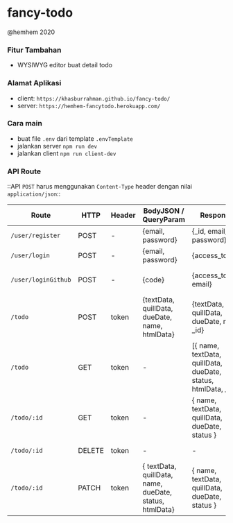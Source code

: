# fancy-todo
@hemhem 2020

### Fitur Tambahan
- WYSIWYG editor buat detail todo

### Alamat Aplikasi
- client: `https://khasburrahman.github.io/fancy-todo/`
- server: `https://hemhem-fancytodo.herokuapp.com/`

### Cara main
- buat file `.env` dari template `.envTemplate`
- jalankan server `npm run dev`
- jalankan client `npm run client-dev`

### API Route

::API `POST` harus menggunakan `Content-Type` header dengan nilai `application/json`::

Route | HTTP | Header | BodyJSON / QueryParam | Response | Description
-- | -- | -- | -- | -- | --
`/user/register` | POST | - | {email, password} | {_id, email, password} | register a user
`/user/login` | POST | - | {email, password} | {access_token} | login: get token
`/user/loginGithub` | POST | - | {code} | {access_token, email} | login: get token pake github
`/todo` | POST | token | {textData, quillData, dueDate, name, htmlData} | {textData, quillData, dueDate, name _id} | create a new todo
`/todo` | GET | token | - | [{ name, textData, quillData, dueDate, status, htmlData, _id }] | get list of todo
`/todo/:id` | GET | token | - | { name, textData, quillData, dueDate, status } | get single todo
`/todo/:id` | DELETE | token | - | - | delete a todo
`/todo/:id` | PATCH | token | { textData, quillData, name, dueDate, status, htmlData} | { name, textData, quillData, dueDate, status } | update todo
